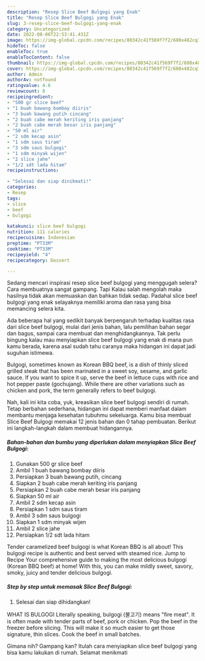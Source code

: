```yaml
---
description: "Resep Slice Beef Bulgogi yang Enak"
title: "Resep Slice Beef Bulgogi yang Enak"
slug: 3-resep-slice-beef-bulgogi-yang-enak
category: Uncategorized
date: 2022-08-06T22:53:41.431Z
image: https://img-global.cpcdn.com/recipes/80342c41f569f7f2/680x482cq70/slice-beef-bulgogi-foto-resep-utama.jpg
hideToc: false
enableToc: true
enableTocContent: false
thumbnail: https://img-global.cpcdn.com/recipes/80342c41f569f7f2/680x482cq70/slice-beef-bulgogi-foto-resep-utama.jpg
cover: https://img-global.cpcdn.com/recipes/80342c41f569f7f2/680x482cq70/slice-beef-bulgogi-foto-resep-utama.jpg
author: Admin
authorAv: notfound
ratingvalue: 4.6
reviewcount: 8
recipeingredient:
- "500 gr slice beef"
- "1 buah bawang bombay diiris"
- "3 buah bawang putih cincang"
- "2 buah cabe merah keriting iris panjang"
- "2 buah cabe merah besar iris panjang"
- "50 ml air"
- "2 sdm kecap asin"
- "1 sdm saus tiram"
- "3 sdm saus bulgogi"
- "1 sdm minyak wijen"
- "2 slice jahe"
- "1/2 sdt lada hitam"
recipeinstructions:

- "Selesai dan siap dinikmati!"
categories:
- Resep
tags:
- slice
- beef
- bulgogi

katakunci: slice beef bulgogi 
nutrition: 111 calories
recipecuisine: Indonesian
preptime: "PT33M"
cooktime: "PT33M"
recipeyield: "4"
recipecategory: Dessert

---
```



Sedang mencari inspirasi resep slice beef bulgogi yang menggugah selera? Cara membuatnya sangat gampang. Tapi Kalau salah mengolah maka hasilnya tidak akan memuaskan dan bahkan tidak sedap. Padahal slice beef bulgogi yang enak selayaknya memiliki aroma dan rasa yang bisa memancing selera kita.


Ada beberapa hal yang sedikit banyak berpengaruh terhadap kualitas rasa dari slice beef bulgogi, mulai dari jenis bahan, lalu pemilihan bahan segar dan bagus, sampai cara membuat dan menghidangkannya. Tak perlu bingung kalau mau menyiapkan slice beef bulgogi yang enak di mana pun kamu berada, karena asal sudah tahu caranya maka hidangan ini dapat jadi suguhan istimewa.

Bulgogi, sometimes known as Korean BBQ beef, is a dish of thinly sliced grilled steak that has been marinated in a sweet soy, sesame, and garlic sauce. If you want to spice it up, serve the beef in lettuce cups with rice and hot pepper paste (gochujang). While there are other variations such as chicken and pork, the term generally refers to beef bulgogi.


Nah, kali ini kita coba, yuk, kreasikan slice beef bulgogi sendiri di rumah. Tetap berbahan sederhana, hidangan ini dapat memberi manfaat dalam membantu menjaga kesehatan tubuhmu sekeluarga. Kamu bisa membuat Slice Beef Bulgogi memakai 12 jenis bahan dan 0 tahap pembuatan. Berikut ini langkah-langkah dalam membuat hidangannya.

<!--inarticleads1-->

##### Bahan-bahan dan bumbu yang diperlukan dalam menyiapkan Slice Beef Bulgogi:

1. Gunakan 500 gr slice beef
1. Ambil 1 buah bawang bombay diiris
1. Persiapkan 3 buah bawang putih, cincang
1. Siapkan 2 buah cabe merah keriting iris panjang
1. Persiapkan 2 buah cabe merah besar iris panjang
1. Siapkan 50 ml air
1. Ambil 2 sdm kecap asin
1. Persiapkan 1 sdm saus tiram
1. Ambil 3 sdm saus bulgogi
1. Siapkan 1 sdm minyak wijen
1. Ambil 2 slice jahe
1. Persiapkan 1/2 sdt lada hitam


Tender caramelized beef bulgogi is what Korean BBQ is all about! This bulgogi recipe is authentic and best served with steamed rice. Jump to Recipe Your comprehensive guide to making the most delicious bulgogi (Korean BBQ beef) at home! With this, you can make mildly sweet, savory, smoky, juicy and tender delicious bulgogi. 

<!--inarticleads2-->

##### Step by step untuk memasak Slice Beef Bulgogi:


1. Selesai dan siap dihidangkan!

WHAT IS BULGOGI Literally speaking, bulgogi (불고기) means &#34;fire meat&#34;. It is often made with tender parts of beef, pork or chicken. Pop the beef in the freezer before slicing. This will make it so much easier to get those signature, thin slices. Cook the beef in small batches. 

Gimana nih? Gampang kan? Itulah cara menyiapkan slice beef bulgogi yang bisa kamu lakukan di rumah. Selamat menikmati
